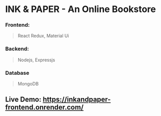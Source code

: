 # INK & PAPER - An Online Bookstore

### Frontend:
  > React Redux, Material Ui

### Backend:
  > Nodejs, Expressjs

### Database
  > MongoDB


 
 ## Live Demo: https://inkandpaper-frontend.onrender.com/
